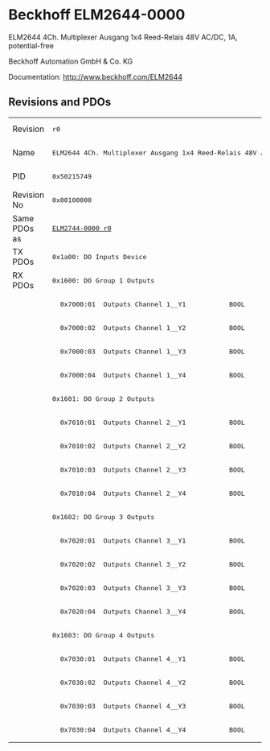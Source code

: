 # Beckhoff ELM2644-0000

ELM2644 4Ch. Multiplexer Ausgang 1x4 Reed-Relais 48V AC/DC, 1A, potential-free

Beckhoff Automation GmbH & Co. KG

Documentation: <a href="http://www.beckhoff.com/ELM2644">http://www.beckhoff.com/ELM2644</a>

## Revisions and PDOs
<table>
<tr >
<td class="first">Revision</td>
<td ><pre>r0</pre></td>
</tr>
<tr >
<td class="first">Name</td>
<td ><pre>ELM2644 4Ch. Multiplexer Ausgang 1x4 Reed-Relais 48V AC/DC, 1A, potential-free</pre></td>
</tr>
<tr >
<td class="first">PID</td>
<td ><pre>0x50215749</pre></td>
</tr>
<tr >
<td class="first">Revision No</td>
<td ><pre>0x00100000</pre></td>
</tr>
<tr >
<td class="first">Same PDOs as</td>
<td ><pre><a href="ELM2744-0000">ELM2744-0000 r0</a></pre></td>
</tr>
<tr class="txpdo pdosection">
<td class="first" rowspan=1 valign=top>TX PDOs</td>
<td><pre>0x1a00: DO Inputs Device</pre></td>
<td></td>
</tr>
<tr class="rxpdo pdosection">
<td class="first" rowspan=20 valign=top>RX PDOs</td>
<td><pre>0x1600: DO Group 1 Outputs</pre></td>
<td></td>
</tr>
<tr class="rxpdo">
<td class="first"><pre>  0x7000:01  Outputs Channel 1__Y1           BOOL</pre></td>
</tr>
<tr class="rxpdo">
<td class="first"><pre>  0x7000:02  Outputs Channel 1__Y2           BOOL</pre></td>
</tr>
<tr class="rxpdo">
<td class="first"><pre>  0x7000:03  Outputs Channel 1__Y3           BOOL</pre></td>
</tr>
<tr class="rxpdo">
<td class="first"><pre>  0x7000:04  Outputs Channel 1__Y4           BOOL</pre></td>
</tr>
<tr class="rxpdo pdosection">
<td class="first"><pre>0x1601: DO Group 2 Outputs</pre></td>
</tr>
<tr class="rxpdo">
<td class="first"><pre>  0x7010:01  Outputs Channel 2__Y1           BOOL</pre></td>
</tr>
<tr class="rxpdo">
<td class="first"><pre>  0x7010:02  Outputs Channel 2__Y2           BOOL</pre></td>
</tr>
<tr class="rxpdo">
<td class="first"><pre>  0x7010:03  Outputs Channel 2__Y3           BOOL</pre></td>
</tr>
<tr class="rxpdo">
<td class="first"><pre>  0x7010:04  Outputs Channel 2__Y4           BOOL</pre></td>
</tr>
<tr class="rxpdo pdosection">
<td class="first"><pre>0x1602: DO Group 3 Outputs</pre></td>
</tr>
<tr class="rxpdo">
<td class="first"><pre>  0x7020:01  Outputs Channel 3__Y1           BOOL</pre></td>
</tr>
<tr class="rxpdo">
<td class="first"><pre>  0x7020:02  Outputs Channel 3__Y2           BOOL</pre></td>
</tr>
<tr class="rxpdo">
<td class="first"><pre>  0x7020:03  Outputs Channel 3__Y3           BOOL</pre></td>
</tr>
<tr class="rxpdo">
<td class="first"><pre>  0x7020:04  Outputs Channel 3__Y4           BOOL</pre></td>
</tr>
<tr class="rxpdo pdosection">
<td class="first"><pre>0x1603: DO Group 4 Outputs</pre></td>
</tr>
<tr class="rxpdo">
<td class="first"><pre>  0x7030:01  Outputs Channel 4__Y1           BOOL</pre></td>
</tr>
<tr class="rxpdo">
<td class="first"><pre>  0x7030:02  Outputs Channel 4__Y2           BOOL</pre></td>
</tr>
<tr class="rxpdo">
<td class="first"><pre>  0x7030:03  Outputs Channel 4__Y3           BOOL</pre></td>
</tr>
<tr class="rxpdo">
<td class="first"><pre>  0x7030:04  Outputs Channel 4__Y4           BOOL</pre></td>
</tr>
</table>
